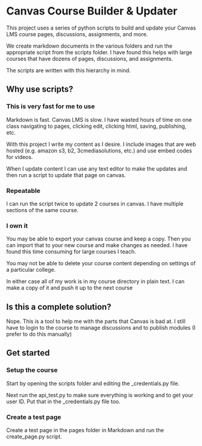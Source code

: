 # Canvas Course Builder & Updater

This project uses a series of python scripts to build and update your Canvas LMS course pages, discussions, assignments, and more.

We create markdown documents in the various folders and run the appropriate script from the scripts folder. I have found this helps with large courses that have dozens of pages, discussions, and assignments.

The scripts are written with this hierarchy in mind.

## Why use scripts?

### This is very fast for me to use

Markdown is fast. Canvas LMS is slow. I have wasted hours of time on one class navigating to pages, clicking edit, clicking html, saving, publishing, etc.

With this project I write my content as I desire. I include images that are web hosted (e.g. amazon s3, b2, 3cmediasolutions, etc.) and use embed codes for videos.

When I update content I can use any text editor to make the updates and then run a script to update that page on canvas.

### Repeatable

I can run the script twice to update 2 courses in canvas. I have multiple sections of the same course.

### I own it

You may be able to export your canvas course and keep a copy. Then you can import that to your new course and make changes as needed. I have found this time consuming for large courses I teach. 

You may not be able to delete your course content depending on settings of a particular college.

In either case all of my work is in my course directory in plain text. I can make a copy of it and push it up to the next course

## Is this a complete solution?

Nope. This is a tool to help me with the parts that Canvas is bad at. I still have to login to the course to manage discussions and to publish modules (I prefer to do this manually)

## Get started

### Setup the course

Start by opening the scripts folder and editing the _credentials.py file.

Next run the api_test.py to make sure everything is working and to get your user ID. Put that in the _credentials.py file too.

### Create a test page

Create a test page in the pages folder in Markdown and run the create_page.py script.
